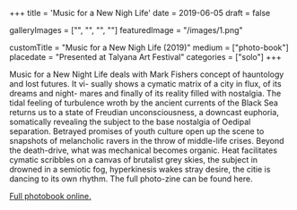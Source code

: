 +++
title = 'Music for a New Nigh Life'
date = 2019-06-05
draft = false

galleryImages = ["", "", "", ""]
featuredImage = "/images/1.png"

customTitle = "Music for a New Nigh Life (2019)"
medium = ["photo-book"]
placedate = "Presented at Talyana Art Festival"
categories = ["solo"]
+++

Music for a New Night Life deals with Mark Fishers concept of hauntology and lost futures. It vi- sually shows a cymatic matrix of a city in flux, of its dreams and night- mares and finally of its reality filled with nostalgia. The tidal feeling of turbulence wroth by the ancient currents of the Black Sea returns us to a state of Freudian unconsciousness, a downcast euphoria, somatically revealing the subject to the base nostalgia of Oedipal separation. Betrayed promises of youth culture open up the scene to snapshots of melancholic ravers in the throw of middle-life crises. Beyond the death-drive, what was mechanical becomes organic. Heat facilitates cymatic scribbles on a canvas of brutalist grey skies, the subject in drowned in a semiotic fog, hyperkinesis wakes stray desire, the citie is dancing to its own rhythm. The full photo-zine can be found here.

[Full photobook online.](https://ia801908.us.archive.org/5/items/mnnf_web/mnnf_web.pdf)